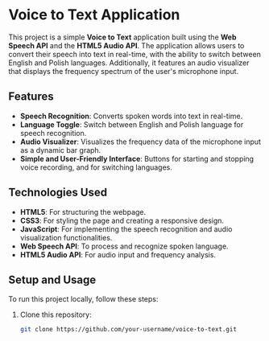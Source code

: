 # Voice to Text Application

This project is a simple **Voice to Text** application built using the **Web Speech API** and the **HTML5 Audio API**. The application allows users to convert their speech into text in real-time, with the ability to switch between English and Polish languages. Additionally, it features an audio visualizer that displays the frequency spectrum of the user's microphone input.

## Features

- **Speech Recognition**: Converts spoken words into text in real-time.
- **Language Toggle**: Switch between English and Polish language for speech recognition.
- **Audio Visualizer**: Visualizes the frequency data of the microphone input as a dynamic bar graph.
- **Simple and User-Friendly Interface**: Buttons for starting and stopping voice recording, and for switching languages.

## Technologies Used

- **HTML5**: For structuring the webpage.
- **CSS3**: For styling the page and creating a responsive design.
- **JavaScript**: For implementing the speech recognition and audio visualization functionalities.
- **Web Speech API**: To process and recognize spoken language.
- **HTML5 Audio API**: For audio input and frequency analysis.

## Setup and Usage

To run this project locally, follow these steps:

1. Clone this repository:
   ```bash
   git clone https://github.com/your-username/voice-to-text.git
